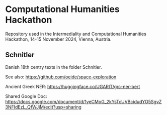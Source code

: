 Computational Humanities Hackathon
=

Repository used in the Intermediality and Computational Humanities Hackathon, 14-15 November 2024, Vienna, Austria.

Schnitler
-

Danish 18th centry texts in the folder Schnitler. 

See also: https://github.com/oeide/space-exploration 

Ancient Greek NER: https://huggingface.co/UGARIT/grc-ner-bert

Shared Google Doc: https://docs.google.com/document/d/1yeCMoG_2kYsTcUVBcidudYO5SgvZ3NFIdEzL_QfWJjM/edit?usp=sharing 
